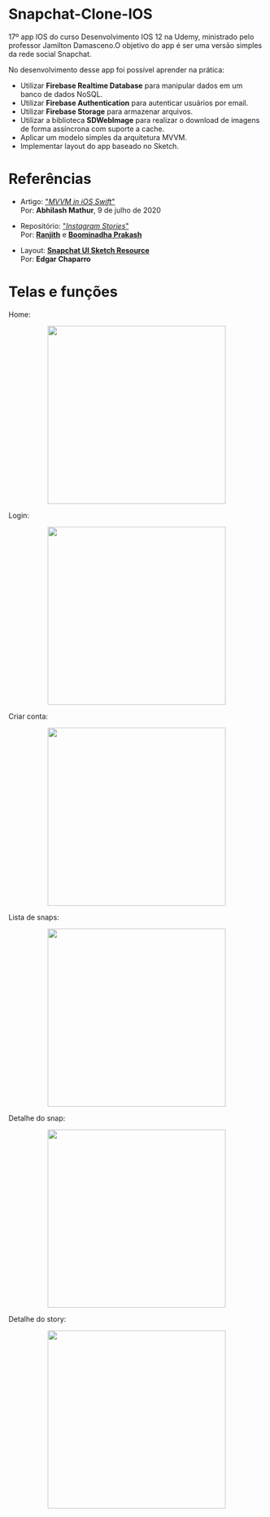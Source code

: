 # Snapchat-Clone-IOS
17º app IOS do curso Desenvolvimento IOS 12 na Udemy, ministrado pelo professor Jamilton Damasceno.O objetivo do app é ser uma versão simples da rede social Snapchat.

No desenvolvimento desse app foi possível aprender na prática:
- Utilizar <b>Firebase Realtime Database</b> para manipular dados em um banco de dados NoSQL.
- Utilizar <b>Firebase Authentication</b> para autenticar usuários por email.
- Utilizar <b>Firebase Storage</b> para armazenar arquivos.
- Utilizar a biblioteca <b>SDWebImage</b> para realizar o download de imagens de forma assíncrona com suporte a cache.
- Aplicar um modelo simples da arquitetura MVVM.
- Implementar layout do app baseado no Sketch.

<h1>Referências</h1>

- Artigo: <a href="https://medium.com/@abhilash.mathur1891/mvvm-in-ios-swift-aa1448a66fb4"> "<i>MVVM in iOS Swift</i>"</a></br>
Por: <b>Abhilash Mathur</b>, 9 de julho de 2020

- Repositório: <a href="https://github.com/drawRect/Instagram_Stories"> "<i>Instagram Stories</i>"</a></br>
Por: <a href="https://github.com/ranmyfriend"><b>Ranjith</b></a> e <a href="https://github.com/boominadhaprakash"><b>Boominadha Prakash</b></a>

- Layout: <a href="https://www.sketchappsources.com/free-source/2187-snapchat-ui-kit-sketch-freebie-resource.html"><b>Snapchat UI Sketch Resource</b></a></br>
Por: <b>Edgar Chaparro</b>

<h1>Telas e funções</h1>

Home:
<p align="center">
  <img src="https://github.com/Gilbert097/Snapchat-Clone-IOS/blob/5961afda2bef1841a3ca9c4eb7f7baac3bae3e60/images/Home-Screen.png" width="350">
</p>

Login:
<p align="center">
  <img src="https://github.com/Gilbert097/Snapchat-Clone-IOS/blob/5961afda2bef1841a3ca9c4eb7f7baac3bae3e60/images/Login-Screen.png" width="350">
</p>

Criar conta:
<p align="center">
  <img src="https://github.com/Gilbert097/Snapchat-Clone-IOS/blob/5961afda2bef1841a3ca9c4eb7f7baac3bae3e60/images/Create-Account-Screen.png" width="350">
</p>

Lista de snaps:
<p align="center">
  <img src="https://github.com/Gilbert097/Snapchat-Clone-IOS/blob/5961afda2bef1841a3ca9c4eb7f7baac3bae3e60/images/Snaps-List-Screen.png" width="350">
</p>

Detalhe do snap:
<p align="center">
  <img src="https://github.com/Gilbert097/Snapchat-Clone-IOS/blob/5961afda2bef1841a3ca9c4eb7f7baac3bae3e60/images/Detail-Snap-Screen.png" width="350">
</p>

Detalhe do story:
<p align="center">
  <img src="https://github.com/Gilbert097/Snapchat-Clone-IOS/blob/5961afda2bef1841a3ca9c4eb7f7baac3bae3e60/images/Detail-Story-Screen.png" width="350">
</p>
